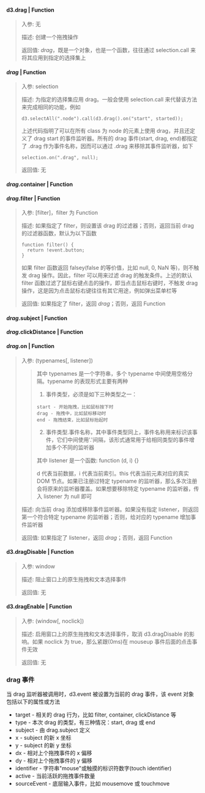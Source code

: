#### d3.drag | Function

> 入参: 无 
>
> 描述: 创建一个拖拽操作
>
> 返回值: *drag*，既是一个对象，也是一个函数，往往通过 selection.call 来将其应用到指定的选择集上

#### *drag* | Function

> 入参: selection
>
> 描述: 为指定的选择集应用 drag。一般会使用 selection.call 来代替该方法来完成相同的功能，例如
> ```
> d3.selectAll(".node").call(d3.drag().on("start", started));
> ```
> 上述代码指明了可以在所有 class 为 node 的元素上使用 drag，并且还定义了 drag start 的事件监听器。所有的 drag 事件(start, drag, end)都指定了 .drag 作为事件名称，因而可以通过 .drag 来移除其事件监听器，如下
> ```
> selection.on(".drag", null);
> ```
>
> 返回值: 无

#### *drag*.container | Function

#### *drag*.filter | Function

> 入参: [filter]，filter 为 Function
>
> 描述: 如果指定了 filter，则设置该 drag 的过滤器；否则，返回当前 drag 的过滤器函数，默认为以下函数
> ```
> function filter() {
>   return !event.button;
> }
> ```
> 如果 filter 函数返回 falsey(false 的等价值，比如 null, 0, NaN 等)，则不触发 drag 操作。因此，filter 可以用来过滤 drag 的触发条件。上述的默认 filter 函数过滤了鼠标右键点击的操作，即当点击鼠标右键时，不触发 drag 操作，这是因为点击鼠标右键往往有其它用途，例如弹出菜单栏等
>
> 返回值: 如果指定了 filter，返回 *drag*；否则，返回 Function

#### *drag*.subject | Function

#### *drag*.clickDistance | Function

#### *drag*.on | Function

> 入参: (typenames[, listener])
> > 其中 typenames 是一个字符串，多个 typename 中间使用空格分隔。typename 的表现形式主要有两种
> > 1. 事件类型，必须是如下三种类型之一：
> > ```
> > start - 开始拖拽，比如鼠标按下时
> > drag - 拖拽中，比如鼠标移动时
> > end - 拖拽结束，比如鼠标抬起时
> > ```
> > 2. 事件类型.事件名称，其中事件类型同上，事件名称用来标识该事件，它们中间使用'.'间隔，该形式通常用于给相同类型的事件增加多个不同的监听器 
> >
> > 其中 listener 是一个函数: function (d, i) {}
> >
> > d 代表当前数据，i 代表当前索引。this 代表当前元素对应的真实 DOM 节点。如果已注册过特定 typename 的监听器，那么多次注册会将原来的监听器覆盖。如果想要移除特定 typename 的监听器，传入 listener 为 null 即可
>
> 描述: 向当前 drag 添加或移除事件监听器。如果没有指定 listener，则返回第一个符合特定 typename 的监听器；否则，给对应的 typename 增加事件监听器
>
> 返回值: 如果指定了 listener，返回 *drag*；否则，返回 Function

#### d3.dragDisable | Function

> 入参: window
>
> 描述: 阻止窗口上的原生拖拽和文本选择事件
>
> 返回值: 无

#### d3.dragEnable | Function

> 入参: (window[, noclick])
>
> 描述: 启用窗口上的原生拖拽和文本选择事件，取消 d3.dragDisable 的影响。如果 noclick 为 true，那么紧跟(0ms)在 mouseup 事件后面的点击事件无效
>
> 返回值: 无

### drag 事件

当 drag 监听器被调用时，d3.event 被设置为当前的 drag 事件，该 event 对象包括以下的属性或方法
- target - 相关的 drag 行为，比如 filter, container, clickDistance 等
- type - 本次 drag 的类型，有三种情况：start, drag 或 end
- subject - 由 drag.subject 定义
- x - subject 的新 x 坐标
- y - subject 的新 y 坐标
- dx - 相对上个拖拽事件的 x 偏移
- dy - 相对上个拖拽事件的 y 偏移
- identifier - 字符串"mouse"或触摸的标识符数字(touch identifier)
- active - 当前活跃的拖拽事件数量
- sourceEvent - 底层输入事件，比如 mousemove 或 touchmove